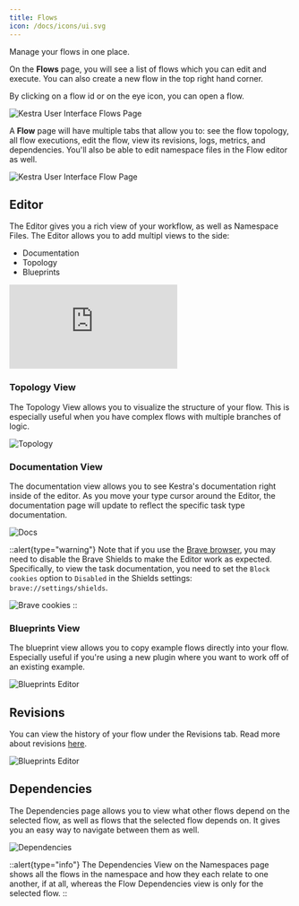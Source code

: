 ```yaml
---
title: Flows
icon: /docs/icons/ui.svg
---
```


Manage your flows in one place.

On the **Flows** page, you will see a list of flows which you can edit and execute. You can also create a new flow in the top right hand corner.

By clicking on a flow id or on the eye icon, you can open a flow.

![Kestra User Interface Flows Page](/docs/user-interface-guide/04-Flows.png)

A **Flow** page will have multiple tabs that allow you to: see the flow topology, all flow executions, edit the flow, view its revisions, logs, metrics, and dependencies. You'll also be able to edit namespace files in the Flow editor as well.

![Kestra User Interface Flow Page](/docs/user-interface-guide/05-Flows-Flow.png)

## Editor

The Editor gives you a rich view of your workflow, as well as Namespace Files. The Editor allows you to add multipl views to the side:
- Documentation
- Topology
- Blueprints

<div class="video-container">
    <iframe src="https://www.youtube.com/embed/o-d-GaXUiKQ?si=NR_-CYBsKhCqUNQ1" title="YouTube video player" frameborder="0" allow="accelerometer; autoplay; clipboard-write; encrypted-media; gyroscope; picture-in-picture; web-share" referrerpolicy="strict-origin-when-cross-origin" allowfullscreen></iframe>
</div>

### Topology View

The Topology View allows you to visualize the structure of your flow. This is especially useful when you have complex flows with multiple branches of logic.

![Topology](/docs/user-interface-guide/topology-editor.png)

### Documentation View

The documentation view allows you to see Kestra's documentation right inside of the editor. As you move your type cursor around the Editor, the documentation page will update to reflect the specific task type documentation.

![Docs](/docs/user-interface-guide/docs-editor.png)

::alert{type="warning"}
Note that if you use the [Brave browser](https://brave.com/), you may need to disable the Brave Shields to make the Editor work as expected. Specifically, to view the task documentation, you need to set the `Block cookies` option to `Disabled` in the Shields settings: `brave://settings/shields`.

![Brave cookies](/docs/ui/brave.png)
::

### Blueprints View

The blueprint view allows you to copy example flows directly into your flow. Especially useful if you're using a new plugin where you want to work off of an existing example.

![Blueprints Editor](/docs/user-interface-guide/blueprints-editor.png)

## Revisions

You can view the history of your flow under the Revisions tab. Read more about revisions [here](../05.concepts/03.revision.md).

![Blueprints Editor](/docs/user-interface-guide/revisions.png)

## Dependencies

The Dependencies page allows you to view what other flows depend on the selected flow, as well as flows that the selected flow depends on. It gives you an easy way to navigate between them as well.

![Dependencies](/docs/user-interface-guide/dependencies.png)

::alert{type="info"}
The Dependencies View on the Namespaces page shows all the flows in the namespace and how they each relate to one another, if at all, whereas the Flow Dependencies view is only for the selected flow.
::